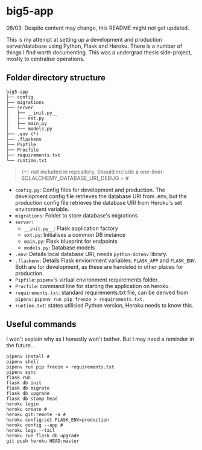 # big5-app

08/03: Despite content may change, this README might not get updated.

This is my attempt at setting up a development and production server/database using Python, Flask and Heroku. There is a number of things I find worth documenting. This was a undergrad thesis side-project, mostly to centralise operations.

## Folder directory structure

```
big5-app
├── config
├── migrations
├── server
│   ├── __init.py__
│   ├── ext.py
│   ├── main.py
│   └── models.py
├── .env (*)
├── .flaskenv
├── Pipfile
├── Procfile
├── requirements.txt
└── runtime.txt
```

> `(*)` not included in repository. Should include a one-liner: SQLALCHEMY_DATABASE_URI_DEBUG = #

* `config.py`: Config files for development and production. The development config file retrieves the database URI from .env, but the production config file retrieves the database URI from Heroku's set environment variable.
* `migrations`: Folder to store database's migrations
* `server`:
  * `__init.py__`: Flask application factory
  * `ext.py`: Initialises a common DB instance
  * `main.py`: Flask blueprint for endpoints
  * `models.py`: Database models
* `.env`: Details local database URI, needs `python-dotenv` library.
* `.flaskenv`: Details Flask enviornment variables: `FLASK_APP` and `FLASK_ENV`. Both are for development, as these are handeled in other places for production.
* `Pipfile`: `pipenv`'s virtual environment requirements folder.
* `Procfile`: command line for starting the application on heroku.
* `requirements.txt`: standard requirements.txt file, can be derived from `pipenv`: `pipenv run pip freeze > requirements.txt`.
* `runtime.txt`: states utilisied Python version, Heroku needs to know this.

## Useful commands

I won't explain why as I honestly won't bother. But I may need a reminder in the future...

```
pipenv install #
pipenv shell
pipenv run pip freeze > requirements.txt
pipenv sync
flask run
flask db init
flask db migrate
flask db upgrade
flask db stamp head
heroku login
heroku create #
heroku git:remote -a #
heroku config:set FLASK_ENV=production
heroku config --app #
heroku logs --tail
heroku run flask db upgrade
git push heroku HEAD:master
```